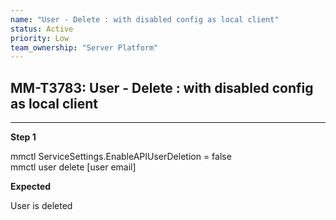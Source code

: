 ```yaml
---
name: "User - Delete : with disabled config as local client"
status: Active
priority: Low
team_ownership: "Server Platform"
---
```


## MM-T3783: User - Delete : with disabled config as local client

---

**Step 1**

mmctl ServiceSettings.EnableAPIUserDeletion = false\
mmctl user delete \[user email]

**Expected**

User is deleted
